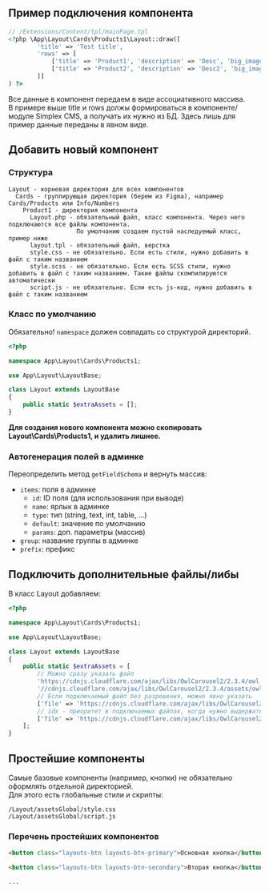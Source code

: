 ## Пример подключения компонента

```php
// /Extensions/Content/tpl/mainPage.tpl
<?php \App\Layout\Cards\Products1\Layout::draw([
        'title' => 'Test title',
        'rows' => [
            ['title' => 'Product1', 'description' => 'Desc', 'big_image' => 'zz'],
            ['title' => 'Product2', 'description' => 'Desc2', 'big_image' => 'zz2']
        ]]
) ?>
```

Все данные в компонент передаем в виде ассоциативного массива.  
В примере выше title и rows должы формироваться в компоненте/модуле Simplex CMS,
а получать их нужно из БД. Здесь лишь для пример данные переданы в явном виде.

## Добавить новый компонент

### Структура

```
Layout - корневая директория для всех компонентов
  Cards - группирующая директория (берем из Figma), например Cards/Products или Info/Numbers
    Product1 - директория компонента
      Layout.php - обязательный файл, класс компонента. Через него подключаются все файлы компонента.
                   По умолчанию создаем пустой наследуемый класс, пример ниже
      layout.tpl - обязательный файл, верстка
      style.css - не обязательно. Если есть стили, нужно добавить в файл с таким названием
      style.scss - не обязательно. Если есть SCSS стили, нужно добавить в файл с таким названием. Такие файлы скомпилируются автоматически
      script.js - не обязательно. Если есть js-код, нужно добавить в файл с таким названием
```

### Класс по умолчанию

Обязательно! `namespace` должен совпадать со структурой директорий.

```php
<?php

namespace App\Layout\Cards\Products1;

use App\Layout\LayoutBase;

class Layout extends LayoutBase
{
    public static $extraAssets = [];
}
```

**Для создания нового компонента можно скопировать Layout\Cards\Products1, и удалить лишнее.**

### Автогенерация полей в админке

Переопределить метод `getFieldSchema` и вернуть массив:
- `items`: поля в админке
  - `id`: ID поля (для использования при выводе)
  - `name`: ярлык в админке
  - `type`: тип (string, text, int, table, ...)
  - `default`: значение по умолчанию
  - `params`: доп. параметры (массив)
- `group`: название группы в админке
- `prefix`: префикс

## Подключить дополнительные файлы/либы

В класс Layout добавляем:

```php
<?php

namespace App\Layout\Cards\Products1;

use App\Layout\LayoutBase;

class Layout extends LayoutBase
{
    public static $extraAssets = [
        // Можно сразу указать файл
        'https://cdnjs.cloudflare.com/ajax/libs/OwlCarousel2/2.3.4/owl.carousel.min.js',
        '//cdnjs.cloudflare.com/ajax/libs/OwlCarousel2/2.3.4/assets/owl.carousel.min.css',
        // Если подключаемый файл без разрешения, можно явно указать
        ['file' => 'https://cdnjs.cloudflare.com/ajax/libs/OwlCarousel2/2.3.4/assets/somefile', 'type' => 'css'],
        // idx - приоритет в подключаемых файлах, когда нужно выдержать порядок, 0 - выше всех, 100 - ниже всех
        ['file' => 'https://cdnjs.cloudflare.com/ajax/libs/OwlCarousel2/2.3.4/assets/somefile2.css', 'idx' => 50],
    ];
}
```

## Простейшие компоненты

Самые базовые компоненты (например, кнопки) не обязательно оформлять отдельной директорией.  
Для этого есть глобальные стили и скрипты:

```
/Layout/assetsGlobal/style.css
/Layout/assetsGlobal/script.js
```

### Перечень простейших компонентов

```html
<button class="layouts-btn layouts-btn-primary">Основная кнопка</button>

<button class="layouts-btn layouts-btn-secondary">Вторая кнопка</button>

...
```

